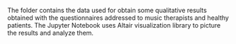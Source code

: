 The folder contains the data used for obtain some qualitative results obtained with the questionnaires addressed to music therapists and healthy patients.
The Jupyter Notebook uses Altair visualization library to picture the results and analyze them. 
